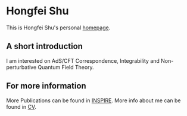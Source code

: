 # Hongfei Shu
This is Hongfei Shu's personal [homepage](https://shuphy124.github.io/).

## A short introduction
I am interested on AdS/CFT Correspondence, Integrability and Non-perturbative Quantum Field Theory. 

## For more information
More Publications can be found in [INSPIRE](https://inspirehep.net/authors/1609928?ui-citation-summary=true).
More info about me can be found in [CV](https://shuphy124.github.io/cv/).

